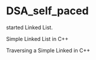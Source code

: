 # DSA_self_paced

started Linked List.  

Simple Linked List in C++

Traversing a Simple Linked in C++
